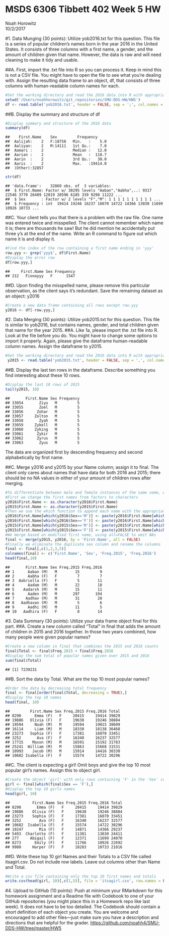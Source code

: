 # MSDS 6306 Tibbett 402 Week 5 HW
Noah Horowitz  
10/2/2017  



#1. Data Munging (30 points): Utilize yob2016.txt for this question. This file is a series of popular children’s names born in the year 2016 in the United States. It consists of three columns with a first name, a gender, and the amount of children given that name. However, the data is raw and will need cleaning to make it tidy and usable.

##A. First, import the .txt file into R so you can process it. Keep in mind this is not a CSV file. You might have to open the file to see what you’re dealing with. Assign the resulting data frame to an object, df, that consists of three columns with human-readable column names for each.

```r
#Set the working directory and read the 2016 data into R with appropriate column names
setwd('/Users/noahhorowitz/git_repositories/SMU-DDS-HW/HW5')
df <- read.table('yob2016.txt', header = FALSE, sep = ';', col.names = c('First.Name', 'Sex', 'Frequency'))
```
##B. Display the summary and structure of df

```r
#Display summary and structure of the 2016 data
summary(df)
```

```
##    First.Name    Sex         Frequency      
##  Aalijah:    2   F:18758   Min.   :    5.0  
##  Aaliyan:    2   M:14111   1st Qu.:    7.0  
##  Aamari :    2             Median :   12.0  
##  Aarian :    2             Mean   :  110.7  
##  Aarin  :    2             3rd Qu.:   30.0  
##  Aaris  :    2             Max.   :19414.0  
##  (Other):32857
```

```r
str(df)
```

```
## 'data.frame':	32869 obs. of  3 variables:
##  $ First.Name: Factor w/ 30295 levels "Aaban","Aabha",..: 9317 22546 3770 26409 12019 20596 6185 339 9298 11222 ...
##  $ Sex       : Factor w/ 2 levels "F","M": 1 1 1 1 1 1 1 1 1 1 ...
##  $ Frequency : int  19414 19246 16237 16070 14722 14366 13030 11699 10926 10733 ...
```
##C. Your client tells you that there is a problem with the raw file. One name was entered twice and misspelled. The client cannot remember which name it is; there are thousands he saw! But he did mention he accidentally put three y’s at the end of the name. Write an R command to figure out which name it is and display it.

```r
#Find the index of the row containing a first name ending in 'yyy'
row.yyy <- grep('yyy$', df$First.Name)
#Display the error row
df[row.yyy,]
```

```
##     First.Name Sex Frequency
## 212   Fionayyy   F      1547
```
##D. Upon finding the misspelled name, please remove this particular observation, as the client says it’s redundant. Save the remaining dataset as an object: y2016


```r
#Create a new data frame containing all rows except row.yyy
y2016 <- df[-row.yyy,]
```

#2. Data Merging (30 points): Utilize yob2015.txt for this question. This file is similar to yob2016, but contains names, gender, and total children given that name for the year 2015.
##A. Like 1a, please import the .txt file into R. Look at the file before you do. You might have to change some options to import it properly. Again, please give the dataframe human-readable column names. Assign the dataframe to y2015.

```r
#Set the working directory and read the 2016 data into R with appropriate column names
 y2015 <- read.table('yob2015.txt', header = FALSE, sep = ',', col.names = c('First.Name', 'Sex', 'Frequency'))
```
##B. Display the last ten rows in the dataframe. Describe something you find interesting about these 10 rows.

```r
#Display the last 10 rows of 2015
tail(y2015, 10)
```

```
##       First.Name Sex Frequency
## 33054       Ziyu   M         5
## 33055       Zoel   M         5
## 33056      Zohar   M         5
## 33057     Zolton   M         5
## 33058       Zyah   M         5
## 33059     Zykell   M         5
## 33060     Zyking   M         5
## 33061      Zykir   M         5
## 33062      Zyrus   M         5
## 33063       Zyus   M         5
```
The data are organized first by descending frequency and second alphabetically by first name.

##C. Merge y2016 and y2015 by your Name column; assign it to final. The client only cares about names that have data for both 2016 and 2015; there should be no NA values in either of your amount of children rows after merging.

```r
#To differentiate between male and female instances of the same name, we tag all names with 'M' or 'F'
#First we change the first names from factors to characters
y2016$First.Name <- as.character(y2016$First.Name)
y2015$First.Name <- as.character(y2015$First.Name)
#Then we use the which function to append each name with the appropriate sex
y2016$First.Name[which(y2016$Sex=='M')] <- paste(y2016$First.Name[which(y2016$Sex=='M')], '(M)')
y2016$First.Name[which(y2016$Sex=='F')] <- paste(y2016$First.Name[which(y2016$Sex=='F')], '(F)')
y2015$First.Name[which(y2015$Sex=='M')] <- paste(y2015$First.Name[which(y2015$Sex=='M')], '(M)')
y2015$First.Name[which(y2015$Sex=='F')] <- paste(y2015$First.Name[which(y2015$Sex=='F')], '(F)')
#We merge based on modified first name, using all=FALSE to omit NAs
final <- merge(y2015, y2016, by = 'First.Name', all = FALSE)
#Finally we eliminate the duplicate sex column and rename the columns
final <- final[,c(1,2,3,5)]
colnames(final) <- c('First.Name', 'Sex', 'Freq.2015', 'Freq.2016')
head(final,10)
```

```
##       First.Name Sex Freq.2015 Freq.2016
## 1      Aaban (M)   M        15         9
## 2      Aabha (F)   F         7         7
## 3  Aabriella (F)   F         5        11
## 4      Aadam (M)   M        22        18
## 5    Aadarsh (M)   M        15        11
## 6      Aaden (M)   M       297       194
## 7     Aadhav (M)   M        31        28
## 8   Aadhavan (M)   M         5         6
## 9      Aadhi (M)   M        11         5
## 10   Aadhira (F)   F         8        14
```
#3. Data Summary (30 points): Utilize your data frame object final for this part.
##A. Create a new column called “Total” in final that adds the amount of children in 2015 and 2016 together. In those two years combined, how many people were given popular names?

```r
#Create a new column in final that combines the 2015 and 2016 counts
final$Total <- final$Freq.2015 + final$Freq.2016
#Display the sum total of popular names given over 2015 and 2016
sum(final$Total)
```

```
## [1] 7239231
```
##B. Sort the data by Total. What are the top 10 most popular names?

```r
#Order the data by decreasing total frequency
final <- final[order(final$Total, decreasing = TRUE),]
#Display the top 10 names
head(final, 10)
```

```
##         First.Name Sex Freq.2015 Freq.2016 Total
## 8290      Emma (F)   F     20415     19414 39829
## 19886   Olivia (F)   F     19638     19246 38884
## 19594     Noah (M)   M     19594     19015 38609
## 16114     Liam (M)   M     18330     18138 36468
## 23273   Sophia (F)   F     17381     16070 33451
## 3252       Ava (F)   F     16340     16237 32577
## 17715    Mason (M)   M     16591     15192 31783
## 25241  William (M)   M     15863     15668 31531
## 10993    Jacob (M)   M     15914     14416 30330
## 10682 Isabella (F)   F     15574     14722 30296
```
##C. The client is expecting a girl! Omit boys and give the top 10 most popular girl’s names. Assign this to object girl.

```r
#Create the object 'girl' with only rows containing 'F' in the 'Sex' column
girl <- final[which(final$Sex == 'F'),]
#Display the top 10 girls names
head(girl, 10)
```

```
##          First.Name Sex Freq.2015 Freq.2016 Total
## 8290       Emma (F)   F     20415     19414 39829
## 19886    Olivia (F)   F     19638     19246 38884
## 23273    Sophia (F)   F     17381     16070 33451
## 3252        Ava (F)   F     16340     16237 32577
## 10682  Isabella (F)   F     15574     14722 30296
## 18247       Mia (F)   F     14871     14366 29237
## 5493  Charlotte (F)   F     11381     13030 24411
## 277     Abigail (F)   F     12371     11699 24070
## 8273      Emily (F)   F     11766     10926 22692
## 9980     Harper (F)   F     10283     10733 21016
```
##D. Write these top 10 girl Names and their Totals to a CSV file called itsagirl.csv. Do not include row labels. Leave out columns other than Name and Total.

```r
#Write a csv file containing only the top 10 first names and totals
write.csv(head(girl, 10)[,c(1,5)], file = 'itsagirl.csv', row.names = FALSE)
```
#4. Upload to GitHub (10 points): Push at minimum your RMarkdown for this homework assignment and a Readme file with Codebook to one of your GitHub repositories (you might place this in a Homework repo like last week). It does not have to be too detailed. The Codebook should contain a short definition of each object you create. You are welcome and encouraged to add other files—just make sure you have a description and directions that are helpful for the grader.
https://github.com/noahh4/SMU-DDS-HW/tree/master/HW5
